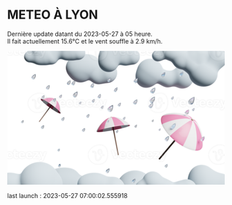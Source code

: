 # METEO À LYON

Dernière update datant du 2023-05-27 à 05 heure.  
Il fait actuellement 15.6°C et le vent souffle à 2.9 km/h.      

![](./.github/rain.png)

last launch : 2023-05-27 07:00:02.555918

